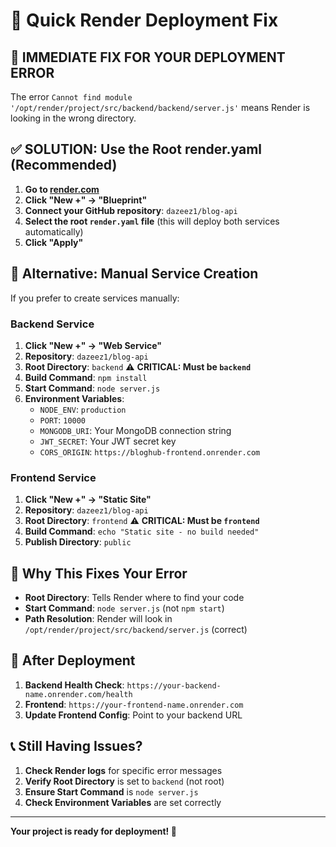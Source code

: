 # 🚀 Quick Render Deployment Fix

## 🚨 **IMMEDIATE FIX FOR YOUR DEPLOYMENT ERROR**

The error `Cannot find module '/opt/render/project/src/backend/backend/server.js'` means Render is looking in the wrong directory.

## ✅ **SOLUTION: Use the Root render.yaml (Recommended)**

1. **Go to [render.com](https://render.com)**
2. **Click "New +" → "Blueprint"**
3. **Connect your GitHub repository**: `dazeez1/blog-api`
4. **Select the root `render.yaml` file** (this will deploy both services automatically)
5. **Click "Apply"**

## 🔧 **Alternative: Manual Service Creation**

If you prefer to create services manually:

### Backend Service
1. **Click "New +" → "Web Service"**
2. **Repository**: `dazeez1/blog-api`
3. **Root Directory**: `backend` ⚠️ **CRITICAL: Must be `backend`**
4. **Build Command**: `npm install`
5. **Start Command**: `node server.js`
6. **Environment Variables**:
   - `NODE_ENV`: `production`
   - `PORT`: `10000`
   - `MONGODB_URI`: Your MongoDB connection string
   - `JWT_SECRET`: Your JWT secret key
   - `CORS_ORIGIN`: `https://bloghub-frontend.onrender.com`

### Frontend Service
1. **Click "New +" → "Static Site"**
2. **Repository**: `dazeez1/blog-api`
3. **Root Directory**: `frontend` ⚠️ **CRITICAL: Must be `frontend`**
4. **Build Command**: `echo "Static site - no build needed"`
5. **Publish Directory**: `public`

## 🎯 **Why This Fixes Your Error**

- **Root Directory**: Tells Render where to find your code
- **Start Command**: `node server.js` (not `npm start`)
- **Path Resolution**: Render will look in `/opt/render/project/src/backend/server.js` (correct)

## 🚀 **After Deployment**

1. **Backend Health Check**: `https://your-backend-name.onrender.com/health`
2. **Frontend**: `https://your-frontend-name.onrender.com`
3. **Update Frontend Config**: Point to your backend URL

## 📞 **Still Having Issues?**

1. **Check Render logs** for specific error messages
2. **Verify Root Directory** is set to `backend` (not root)
3. **Ensure Start Command** is `node server.js`
4. **Check Environment Variables** are set correctly

---

**Your project is ready for deployment! 🎉**
